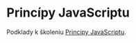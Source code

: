 # Princípy JavaScriptu

Podklady k školeniu [Princípy JavaScriptu](http://www.vzhurudolu.cz/kurzy/javascript).
